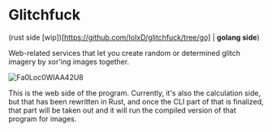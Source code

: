 # Glitchfuck

(rust side [wip])[https://github.com/IoIxD/glitchfuck/tree/go] | **golang side**)

Web-related services that let you create random or determined glitch imagery by xor'ing images together.

![Fa0Loc0WIAA42U8](https://user-images.githubusercontent.com/30945097/186069771-58d66f9f-2d08-478b-83f5-825271d5532e.jpeg)

This is the web side of the program. Currently, it's also the calculation side, but that has been rewritten in Rust, and once the CLI part of that is finalized, that part will be taken out and it will run the compiled version of that program for images.